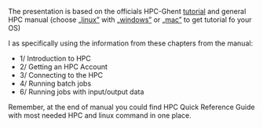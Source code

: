 The presentation is based on the officials HPC-Ghent [tutorial](
http://users.ugent.be/~kehoste/hpcugent-intro-20171110.pdf)
and general HPC manual  (choose [„linux”](http://hpcugent.github.io/vsc_user_docs/pdf/intro-HPC-linux-gent.pdf) with [„windows”](http://hpcugent.github.io/vsc_user_docs/pdf/intro-HPC-windows-gent.pdf) or [„mac”](http://hpcugent.github.io/vsc_user_docs/pdf/intro-HPC-linux-gent.pdf) to get tutorial fo your OS)


I as specifically using  the  information from these chapters from the manual:

+ 1/ Introduction to HPC
+ 2/ Getting an HPC Account
+ 3/ Connecting to the HPC
+ 4/ Running batch jobs
+ 6/ Running  jobs  with  input/output data


Remember, at the end of manual you could find HPC Quick Reference Guide with  most needed HPC and linux command in one place.

